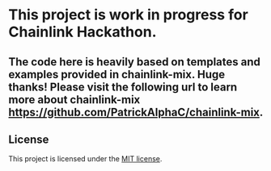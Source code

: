 # This project is work in progress for Chainlink Hackathon. 

## The code here is heavily based on templates and examples provided in chainlink-mix. Huge thanks! Please visit the following url to learn more about chainlink-mix https://github.com/PatrickAlphaC/chainlink-mix.


## License

This project is licensed under the [MIT license](LICENSE).
